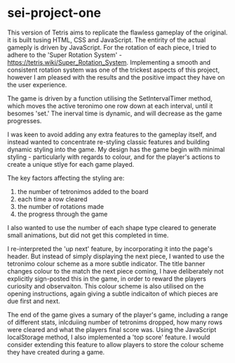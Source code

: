 # sei-project-one
This version of Tetris aims to replicate the flawless gameplay of the original. it is built tusing HTML, CSS and JavaScript. The entirity of the actual gameply is driven by JavaScript. For the rotation of each piece, I tried to adhere to the 'Super Rotation System' - https://tetris.wiki/Super_Rotation_System. Implementing a smooth and consistent rotation system was one of the trickest aspects of this project, however I am pleased with the results and the positive impact they have on the user experience.

The game is driven by a function utilising the SetIntervalTimer method, which moves the active teronimo one row down at each interval, until it besomes 'set.' The inerval time is dynamic, and will decrease as the game progresses. 

I was keen to avoid adding any extra features to the gameplay itself, and instead wanted to concentrate re-styling classic features and building dynamic styling into the game. My design has the game begin with minimal styling - particularly with regards to colour, and for the player's actions to create a unique stlye for each game played. 

The key factors affecting the styling are:
1. the number of tetronimos added to the board 
2. each time a row cleared
3. the number of rotations made
4. the progress through the game

I also wanted to use the number of each shape type cleared to generate small animations, but did not get this completed in time.

I re-interpreted the 'up next' feature, by incorporating it into the page's header. But instead of simply displaying the next piece, I wanted to use the tetronimo colour scheme as a more subtle indicator. The title banner changes colour to the match the next piece coming, I have deliberately not explicitly sign-posted this in the game, in order to reward the players curiosity and observaiton. This colour scheme is also utilised on the opening instructions, again giving a subtle indicaiton of which pieces are due first and next.

The end of the game gives a sumary of the player's game, including a range of different stats, inlcduiing number of tetronims dropped, how many rows were cleared and what the players final score was. Using the JavaScript localStorage method, I also implemented a 'top score' feature. I would consider extending this feature to allow players to store the colour scheme they have created during a game.
